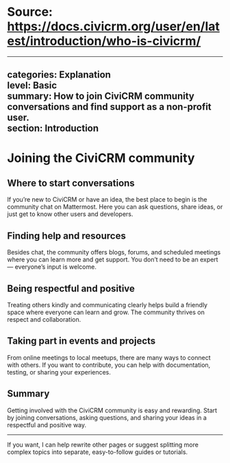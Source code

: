 # Source: https://docs.civicrm.org/user/en/latest/introduction/who-is-civicrm/

---
categories: Explanation  
level: Basic  
summary: How to join CiviCRM community conversations and find support as a non-profit user.  
section: Introduction  
---

# Joining the CiviCRM community

## Where to start conversations

If you’re new to CiviCRM or have an idea, the best place to begin is the community chat on Mattermost. Here you can ask questions, share ideas, or just get to know other users and developers.

## Finding help and resources

Besides chat, the community offers blogs, forums, and scheduled meetings where you can learn more and get support. You don’t need to be an expert — everyone’s input is welcome.

## Being respectful and positive

Treating others kindly and communicating clearly helps build a friendly space where everyone can learn and grow. The community thrives on respect and collaboration.

## Taking part in events and projects

From online meetings to local meetups, there are many ways to connect with others. If you want to contribute, you can help with documentation, testing, or sharing your experiences.

## Summary

Getting involved with the CiviCRM community is easy and rewarding. Start by joining conversations, asking questions, and sharing your ideas in a respectful and positive way.

---

If you want, I can help rewrite other pages or suggest splitting more complex topics into separate, easy-to-follow guides or tutorials.